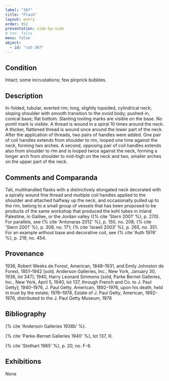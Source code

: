 ```yaml
---
label: "367"
title: "Flask"
layout: entry
order: 952
presentation: side-by-side
# toc: false
menu: false
object:
  - id: "cat-367"
---
```


## Condition

Intact; some incrustations; few pinprick bubbles.

## Description

In-folded, tubular, everted rim; long, slightly lopsided, cylindrical neck; sloping shoulder with smooth transition to the ovoid body; pushed-in, conical base; flat bottom. Slanting tooling marks are visible on the base. No pontil mark is visible. A thread is wound in a spiral 10 times around the neck. A thicker, flattened thread is wound once around the lower part of the neck. After the application of threads, two pairs of handles were added. One pair of coil handles extends from shoulder to rim, looped one time against the neck, forming two arches. A second, opposing pair of coil handles extends also from shoulder to rim and is looped twice against the neck, forming a longer arch from shoulder to mid-high on the neck and two, smaller arches on the upper part of the neck.

## Comments and Comparanda

Tall, multihandled flasks with a distinctively elongated neck decorated with a spirally wound fine thread and multiple coil handles applied to the shoulder and attached halfway up the neck, and occasionally pulled up to the rim, belong to a small group of vessels that has been proposed to be products of the same workshop that produced the kohl tubes in inland Palestine, in Galilee, or the Jordan valley ({% cite 'Stern 2001' %}, p. 270). For parallels, see {% cite 'Antonaras 2012' %}, p. 150, no. 208; {% cite 'Stern 2001' %}, p. 308, no. 171; {% cite 'Israeli 2003' %}, p. 265, no. 351. For an example without base and decorative coil, see {% cite 'Auth 1976' %}, p. 219, no. 454.

## Provenance

1936, Robert Weeks de Forest, American, 1848–1931, and Emily Johnston de Forest, 1851–1942 [sold, Anderson Galleries, Inc., New York, January 30, 1936, lot 347]; 1940, Harry Leonard Simmons [sold, Parke Bernet Galleries, Inc., New York, April 5, 1940, lot 137, through French and Co. to J. Paul Getty]; 1940–1976, J. Paul Getty, American, 1892–1976, upon his death, held in trust by the estate; 1976–1978, Estate of J. Paul Getty, American, 1892–1976, distributed to the J. Paul Getty Museum, 1978

## Bibliography

{% cite 'Anderson Galleries 1936b' %}.

{% cite 'Parke-Bernet Galleries 1940' %}, lot 137, ill.

{% cite 'Stothart 1965' %}, p. 20, no. F-8.

## Exhibitions

None